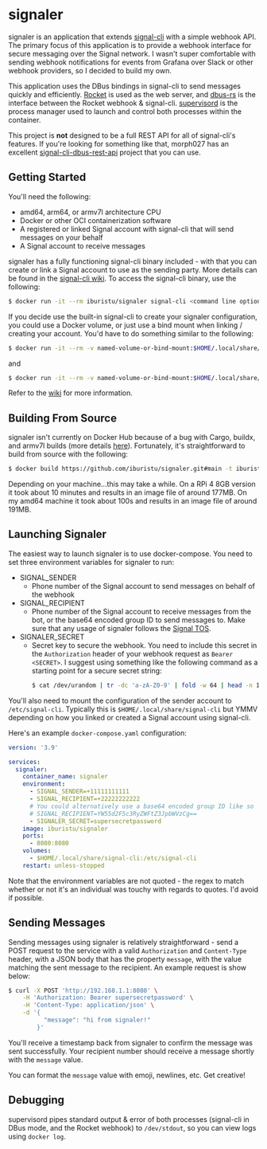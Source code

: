 # signaler

signaler is an application that extends [signal-cli](https://github.com/AsamK/signal-cli) with a simple webhook API. The primary focus of this application is to provide a webhook interface for secure messaging over the Signal network. I wasn't super comfortable with sending webhook notifications for events from Grafana over Slack or other webhook providers, so I decided to build my own.

This application uses the DBus bindings in signal-cli to send messages quickly and efficiently. [Rocket](https://rocket.rs/) is used as the web server, and [dbus-rs](https://github.com/diwic/dbus-rs) is the interface between the Rocket webhook & signal-cli. [supervisord](http://supervisord.org/) is the process manager used to launch and control both processes within the container.

This project is __not__ designed to be a full REST API for all of signal-cli's features. If you're looking for something like that, morph027 has an excellent [signal-cli-dbus-rest-api](https://gitlab.com/morph027/signal-cli-dbus-rest-api) project that you can use.

## Getting Started

You'll need the following:

- amd64, arm64, or armv7l architecture CPU
- Docker or other OCI containerization software
- A registered or linked Signal account with signal-cli that will send messages on your behalf
- A Signal account to receive messages

signaler has a fully functioning signal-cli binary included - with that you can create or link a Signal account to use as the sending party. More details can be found in the [signal-cli wiki](https://github.com/AsamK/signal-cli/wiki). To access the signal-cli binary, use the following:

```sh
$ docker run -it --rm iburistu/signaler signal-cli <command line options>
```

If you decide use the built-in signal-cli to create your signaler configuration, you could use a Docker volume, or just use a bind mount when linking / creating your account. You'd have to do something similar to the following:

```sh
$ docker run -it --rm -v named-volume-or-bind-mount:$HOME/.local/share/signal-cli iburistu/signaler signal-cli -a +11111111111 register
```

and 

```sh
$ docker run -it --rm -v named-volume-or-bind-mount:$HOME/.local/share/signal-cli iburistu/signaler signal-cli -a +11111111111 verify ###-####
```

Refer to the [wiki](https://github.com/AsamK/signal-cli/wiki/Quickstart#set-up-an-account) for more information.

## Building From Source

signaler isn't currently on Docker Hub because of a bug with Cargo, buildx, and armv7l builds (more details [here](https://github.com/docker/buildx/issues/395)). Fortunately, it's straightforward to build from source with the following:

```sh
$ docker build https://github.com/iburistu/signaler.git#main -t iburistu/signaler
```

Depending on your machine...this may take a while. On a RPi 4 8GB version it took about 10 minutes and results in an image file of around 177MB. On my amd64 machine it took about 100s and results in an image file of around 191MB.

## Launching Signaler

The easiest way to launch signaler is to use docker-compose. You need to set three environment variables for signaler to run:

- SIGNAL_SENDER
    - Phone number of the Signal account to send messages on behalf of the webhook
- SIGNAL_RECIPIENT
    - Phone number of the Signal account to receive messages from the bot, or the base64 encoded group ID to send messages to. Make sure that any usage of signaler follows the [Signal TOS](https://signal.org/legal/#terms-of-service).
- SIGNALER_SECRET
    - Secret key to secure the webhook. You need to include this secret in the `Authorization` header of your webhook request as `Bearer <SECRET>`. I suggest using something like the following command as a starting point for a secure secret string: 
      ```sh
      $ cat /dev/urandom | tr -dc 'a-zA-Z0-9' | fold -w 64 | head -n 1
      ```
      
You'll also need to mount the configuration of the sender account to `/etc/signal-cli`. Typically this is `$HOME/.local/share/signal-cli` but YMMV depending on how you linked or created a Signal account using signal-cli.

Here's an example `docker-compose.yaml` configuration:

```yaml
version: '3.9'

services:
  signaler:
    container_name: signaler
    environment:
      - SIGNAL_SENDER=+11111111111
      - SIGNAL_RECIPIENT=+22222222222
      # You could alternatively use a base64 encoded group ID like so
      # SIGNAL_RECIPIENT=YW55d2F5c3RyZWFtZ3JpbWVzCg==
      - SIGNALER_SECRET=supersecretpassword
    image: iburistu/signaler
    ports:
      - 8080:8080
    volumes:
      - $HOME/.local/share/signal-cli:/etc/signal-cli
    restart: unless-stopped
```

Note that the environment variables are not quoted - the regex to match whether or not it's an individual was touchy with regards to quotes. I'd avoid if possible.

## Sending Messages

Sending messages using signaler is relatively straightforward - send a POST request to the service with a valid `Authorization` and `Content-Type` header, with a JSON body that has the property `message`, with the value matching the sent message to the recipient. An example request is show below:

```sh
$ curl -X POST 'http://192.168.1.1:8080' \
    -H 'Authorization: Bearer supersecretpassword' \
    -H 'Content-Type: application/json' \
    -d '{
          "message": "hi from signaler!"
        }'
```

You'll receive a timestamp back from signaler to confirm the message was sent successfully. Your recipient number should receive a message shortly with the `message` value.

You can format the `message` value with emoji, newlines, etc. Get creative!

## Debugging

supervisord pipes standard output & error of both processes (signal-cli in DBus mode, and the Rocket webhook) to `/dev/stdout`, so you can view logs using `docker log`.